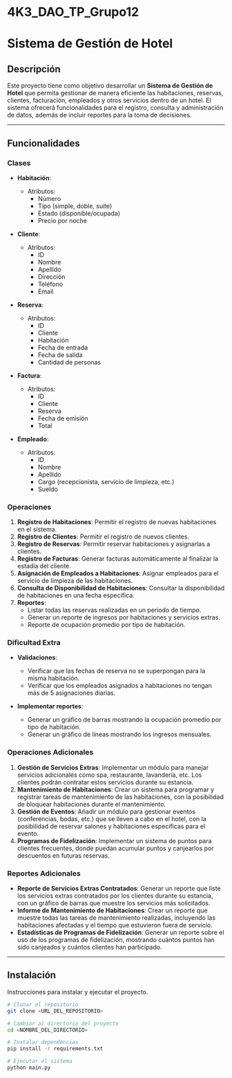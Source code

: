 # 4K3_DAO_TP_Grupo12
# Sistema de Gestión de Hotel

## Descripción

Este proyecto tiene como objetivo desarrollar un **Sistema de Gestión de Hotel** que permita gestionar de manera eficiente las habitaciones, reservas, clientes, facturación, empleados y otros servicios dentro de un hotel. El sistema ofrecerá funcionalidades para el registro, consulta y administración de datos, además de incluir reportes para la toma de decisiones.

---

## Funcionalidades

### Clases

- **Habitación**: 
  - Atributos:
    - Número
    - Tipo (simple, doble, suite)
    - Estado (disponible/ocupada)
    - Precio por noche

- **Cliente**: 
  - Atributos:
    - ID
    - Nombre
    - Apellido
    - Dirección
    - Teléfono
    - Email

- **Reserva**: 
  - Atributos:
    - ID
    - Cliente
    - Habitación
    - Fecha de entrada
    - Fecha de salida
    - Cantidad de personas

- **Factura**: 
  - Atributos:
    - ID
    - Cliente
    - Reserva
    - Fecha de emisión
    - Total

- **Empleado**: 
  - Atributos:
    - ID
    - Nombre
    - Apellido
    - Cargo (recepcionista, servicio de limpieza, etc.)
    - Sueldo

### Operaciones

1. **Registro de Habitaciones**: Permitir el registro de nuevas habitaciones en el sistema.
2. **Registro de Clientes**: Permitir el registro de nuevos clientes.
3. **Registro de Reservas**: Permitir reservar habitaciones y asignarlas a clientes.
4. **Registro de Facturas**: Generar facturas automáticamente al finalizar la estadía del cliente.
5. **Asignación de Empleados a Habitaciones**: Asignar empleados para el servicio de limpieza de las habitaciones.
6. **Consulta de Disponibilidad de Habitaciones**: Consultar la disponibilidad de habitaciones en una fecha específica.
7. **Reportes**:
   - Listar todas las reservas realizadas en un periodo de tiempo.
   - Generar un reporte de ingresos por habitaciones y servicios extras.
   - Reporte de ocupación promedio por tipo de habitación.

### Dificultad Extra

- **Validaciones**:
  - Verificar que las fechas de reserva no se superpongan para la misma habitación.
  - Verificar que los empleados asignados a habitaciones no tengan más de 5 asignaciones diarias.

- **Implementar reportes**:
  - Generar un gráfico de barras mostrando la ocupación promedio por tipo de habitación.
  - Generar un gráfico de líneas mostrando los ingresos mensuales.

### Operaciones Adicionales

1. **Gestión de Servicios Extras**: Implementar un módulo para manejar servicios adicionales como spa, restaurante, lavandería, etc. Los clientes podrán contratar estos servicios durante su estancia.
2. **Mantenimiento de Habitaciones**: Crear un sistema para programar y registrar tareas de mantenimiento de las habitaciones, con la posibilidad de bloquear habitaciones durante el mantenimiento.
3. **Gestión de Eventos**: Añadir un módulo para gestionar eventos (conferencias, bodas, etc.) que se lleven a cabo en el hotel, con la posibilidad de reservar salones y habitaciones específicas para el evento.
4. **Programas de Fidelización**: Implementar un sistema de puntos para clientes frecuentes, donde puedan acumular puntos y canjearlos por descuentos en futuras reservas.

### Reportes Adicionales

- **Reporte de Servicios Extras Contratados**: Generar un reporte que liste los servicios extras contratados por los clientes durante su estancia, con un gráfico de barras que muestre los servicios más solicitados.
- **Informe de Mantenimiento de Habitaciones**: Crear un reporte que muestre todas las tareas de mantenimiento realizadas, incluyendo las habitaciones afectadas y el tiempo que estuvieron fuera de servicio.
- **Estadísticas de Programas de Fidelización**: Generar un reporte sobre el uso de los programas de fidelización, mostrando cuántos puntos han sido canjeados y cuántos clientes han participado.

---

## Instalación

Instrucciones para instalar y ejecutar el proyecto.

```bash
# Clonar el repositorio
git clone <URL_DEL_REPOSITORIO>

# Cambiar al directorio del proyecto
cd <NOMBRE_DEL_DIRECTORIO>

# Instalar dependencias
pip install -r requirements.txt

# Ejecutar el sistema
python main.py
